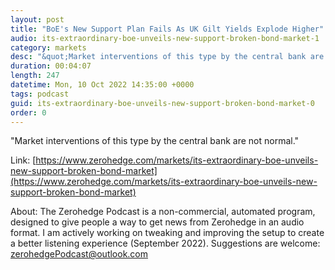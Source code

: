 ```yaml
---
layout: post
title: "BoE's New Support Plan Fails As UK Gilt Yields Explode Higher"
audio: its-extraordinary-boe-unveils-new-support-broken-bond-market-1
category: markets
desc: "&quot;Market interventions of this type by the central bank are not normal.&quot;"
duration: 00:04:07
length: 247
datetime: Mon, 10 Oct 2022 14:35:00 +0000
tags: podcast
guid: its-extraordinary-boe-unveils-new-support-broken-bond-market-0
order: 0
---
```

&quot;Market interventions of this type by the central bank are not normal.&quot;

Link: [https://www.zerohedge.com/markets/its-extraordinary-boe-unveils-new-support-broken-bond-market](https://www.zerohedge.com/markets/its-extraordinary-boe-unveils-new-support-broken-bond-market)

About: The Zerohedge Podcast is a non-commercial, automated program, designed to give people a way to get news from Zerohedge in an audio format.  I am actively working on tweaking and improving the setup to create a better listening experience (September 2022).  Suggestions are welcome: [zerohedgePodcast@outlook.com](mailto:zerohedgePodcast@outlook.com)